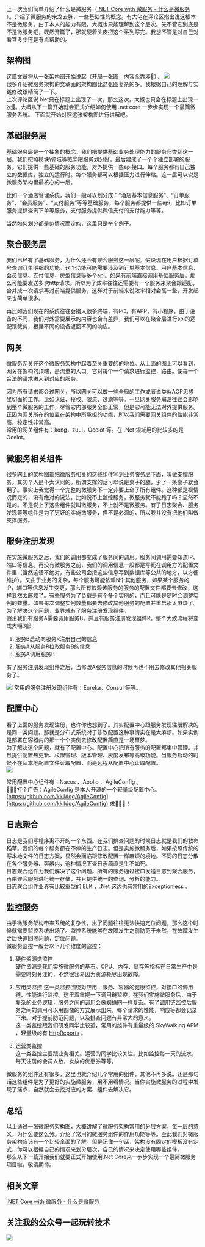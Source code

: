 上一次我们简单介绍了什么是微服务（[.NET Core with 微服务 - 什么是微服务](https://www.cnblogs.com/kklldog/p/netcore-with-microservices-01.html)
）。介绍了微服务的来龙去脉，一些基础性的概念。有大佬在评论区指出说这根本不是微服务。由于本人的能力有限，大概也只能理解到这个层次。先不管它到底是不是微服务吧，既然开篇了，那就硬着头皮把这个系列写完。我想不管是对自己对看官多少还是有点帮助的。   
## 架构图
这篇文章将从一张架构图开始说起（开局一张图，内容全靠凑🤣）。
![](https://ftp.bmp.ovh/imgs/2021/05/e901f1021b012e53.png)   
很多介绍微服务架构的文章画的架构图比这张图复杂的多。我根据自己的理解与实践修改跟精简了一下。   
上次评论区说.Net只在标题上出现了一次，那么这次，大概也只会在标题上出现一次🤣。大概从下一篇开始就会正式介绍如何使用 .net core 一步步实现一个最简微服务系统。
下面就开始对照这张架构图进行讲解吧。
## 基础服务层
基础服务层是一个抽象的概念。我们把提供基础业务处理能力的服务归类到这一层。我们按照模块\领域等概念把服务划分好，最后建成了一个个独立部署的服务。它们提供一些基础的服务功能，对外提供一些api接口。每个服务都有自己独立的数据库，独立的运行时。每个服务都可以根据压力进行伸缩。这一层可以说是微服务架构里最核心的一层。
   
比如一个酒店管理系统，我们一般可以划分成：“酒店基本信息服务”、“订单服务”、“会员服务”、“支付服务”等等基础服务，每个服务都提供一些api，比如订单服务提供查询下单等服务，支付服务提供微信支付的支付能力等等。
   
当然如何划分都是似情况而定的，这里只是举个例子。
## 聚合服务层
我们已经有了基础服务，为什么还会有聚合服务这一层呢。假设现在用户根据订单号查询订单明细的功能。这个功能可能需要涉及到订单基本信息、用户基本信息、会员信息、支付信息、房型信息等多个api。如果有前端直接调用基础服务层，那么可能要发送多次http请求。所以为了效率往往还需要有一个服务来聚合跟适配，合并成一次请求再对前端提供服务，这样对于前端来说效率相对会高一些，开发起来也简单很多。
   
再比如我们现在的系统往往会接入很多终端，有PC，有APP，有小程序。由于设备的不同，我们对外需要展示的内容也会有差异，我们可以在聚合层进行api的适配跟裁剪，根据不同的设备返回不同的响应。
## 网关
微服务网关在这个微服务架构中起着至关重要的的地位。从上面的图上可以看到，网关在架构的顶端，是流量的入口。它对每个一个请求进行监控，路由。使每一个合法的请求进入到对应的服务。
   
因为所有请求都会过网关，所以网关可以做一些全局的工作或者说类似AOP思想里切面的工作。比如认证、授权、限流、过滤等等。一旦网关服务崩溃往往会影响到整个微服务的工作，尽管它内部服务全部正常，但是它可能无法对外提供服务。   
正因为网关所在的位置在架构中所承担的功能，所以我们需要网关组件的性能非常高，稳定性非常高。   
常用的网关组件有：kong，zuul，Ocelot 等。在 .Net 领域用的比较多的是Ocelot。
## 微服务相关组件
很多网上的架构图都把微服务相关的这些组件写到业务服务层下面，叫做支撑服务。其实个人是不太认同的。所谓支撑的话可以说是桌子的腿，少了一条桌子就会翻了。事实上我觉得一个完整的微服务不一定非要上全了所有组件。这种都是视情况而定的，没有绝对的说法。比如说不上监控服务，微服务就不能跑了吗？显然不是的。不是说上了这些组件就叫微服务，不上就不是微服务。有了日志聚合、服务发现等等组件是为了更好的实施微服务，但不是必须的，所以我并没有把他们叫做支撑服务。
## 服务注册发现
在实施微服务之后，我们的调用都变成了服务间的调用。服务间调用需要知道IP、端口等信息。再没有微服务之前，我们的调用信息一般都是写死在调用方的配置文件里（当然这话不绝对，有些公司会把这些信息写到数据库等公共的地方，以方便维护）。又由于业务的复杂，每个服务可能依赖N个其他服务，如果某个服务的IP，端口等信息发生变更，那么所有依赖该服务的服务的配置文件都要去修改，这样显然太麻烦了。有些服务为了负载是有个多个实例的，而且可能是随时会调整实例的数量。如果每次调整实例数量都要去修改其他服务的配置并重启那太麻烦了。   
为了解决这个问题，业界就有了服务注册发现组件。   
假设我们有服务A需要调用服务B，并且有服务注册发现组件R。整个大致流程将变成大噶3部：
1. 服务B启动向服务R注册自己的信息
2. 服务A从服务R拉取服务B的信息
3. 服务A调用服务B

有了服务注册发现组件之后，当修改A服务信息的时候再也不用去修改其他相关服务了。   

![](https://ftp.bmp.ovh/imgs/2021/05/18745b41698fdb4e.png)
常用的服务注册发现组件有：Eureka，Consul 等等。   

## 配置中心
看了上面的服务发现注册，也许你也想到了。其实配置中心跟服务发现注册解决的是同一类问题。那就是分布式系统对于修改配置这种事情实在是太麻烦。如果实例是部署在容器内的那一个个实例去修改配置简直是一场噩梦。   
为了解决这个问题，就有了配置中心。配置中心把所有服务的配置都集中管理。并且提供配置热更新、权限管理、版本管理、灰度发布等高级功能。当服务启动的时候不在从本地配置文件读取配置，而是远程从配置中心读取配置。   
![](https://ftp.bmp.ovh/imgs/2021/05/95fc561af373b216.png)
   
常用配置中心组件有：Nacos 、Apollo 、AgileConfig 。   
🌟🌟🌟打个广告：AgileConfig 是本人开源的一个轻量级配置中心。[https://github.com/kklldog/AgileConfig](https://github.com/kklldog/AgileConfig) 求🌟🌟🌟！
## 日志聚合
日志是我们写程序离不开的一个东西。在我们排查问题的时候日志就是我们的救命稻草。我们的每个服务都在不停的生产日志。但是实施微服务后，如果按照传统的写本地文件的日志方案，显然会面临跟修改配置一样麻烦的境地。不同的日志分散在各个服务器、容器内，这种情况下查日志简直是生不如死。   
日志聚合组件为我们解决了这个问题。所有的服务通过接口发送日志到聚合服务，再由聚合服务进行统一存储，并且提供统一的查询、分析的能力。   
日志聚合组件业界有比较重型的 ELK ，.Net 这边也有常用的Exceptionless 。
## 监控服务
由于微服务架构带来系统的复杂性，出了问题往往无法快速定位问题。那么这个时候就需要监控系统出场了。监控系统能够在故障发生之前防范于未然，在故障发生之后快速回溯问题，定位问题。   
微服务监控一般分以下几个维度的监控：   
1. 硬件资源类监控   
   硬件资源是我们实施微服务的基石。CPU、内存、储存等指标在日常生产中是需要时刻关注的，不然很容易因为资源耗尽出现故障。   

2. 应用类监控
   这一类监控围绕对应用、服务、容器的健康监控，对接口的调用链、性能进行监控。这里着重提一下调用链监控。在我们实施微服务后，由于复杂的业务逻辑，服务之间的调用会像蜘蛛网一样复杂。有了调用链监控后服务之间的调用可以用图像的方式展示出来，每个请求的性能，响应等都会记录下来。对于提前防范问题，以及排查问题有非常大的意义。   
   这一类监控跟我们研发同学比较近，常用的组件有重量级的 SkyWalking APM ，轻量级的有 [HttpReports](https://github.com/dotnetcore/HttpReports) 。
3. 运营类监控  
   这一类监控主要跟业务相关。运营的同学比较关注。比如监控每一天的流水，每天注册的会员人数，发放的优惠券等等。   
   
微服务的组件还有很多，这里也就介绍几个常用的组件，其他不再多说。还是那句话这些组件是为了更好的实施微服务，用不用看情况。当你实施微服务的过程中发现了痛点，自然就会去找对应的方案、组件去解决它。
## 总结
以上通过一张微服务架构图，大概讲解了微服务架构常用的分层方案，每一层的意义，为什么要这么分。介绍了常用的微服务组件的作用功能等等。至此我们对微服务架构应该有一个比较全面的了解。但是记住一句话，架构没有固定的模板没有定式，你可以根据自己的情况来划分层次，自己的情况来决定使用哪些组件。   
那么从下一篇开始我们就要正式开始使用.Net Core来一步步实现一个最简微服务项目啦，敬请期待。

## 相关文章
[.NET Core with 微服务 - 什么是微服务](https://www.cnblogs.com/kklldog/p/netcore-with-microservices-01.html)

## 关注我的公众号一起玩转技术   
![](https://s1.ax1x.com/2020/06/29/NfQjds.jpg)